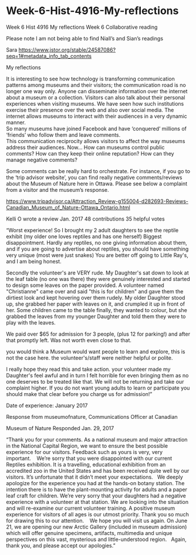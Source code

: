 # Week-6-Hist-4916-My-reflections
Week 6 Hist 4916 My reflections
Week 6 
Collaborative  reading

Please note
I am not being able to find Niall’s and Sian’s readings

Sara
https://www.jstor.org/stable/24587086?seq=1#metadata_info_tab_contents


My reflections

It is interesting to see how technology is transforming communication patterns among museums and their visitors; the communication road is no longer one way only.
Anyone can disseminate information over the internet about a museum or a collection. 
Visitors can also talk about their personal experiences when visiting museums. 
We have seen how such institutions exercise their presence over the web and also over social media. The internet allows museums to interact with their audiences in a very dynamic manner.  
So many museums have joined Facebook and have ‘conquered’ millions of ‘friends’ who follow them and leave comments.  
This communication reciprocity allows visitors to affect the way museums address their audiences. 
Now…
How can museums control public comments?
How can they keep their online reputation?
How can they manage negative comments?

Some comments can be really hard to orchestrate.
For instance, if you go to the ‘trip advisor website’, you can find really negative comments/reviews about the Museum of Nature here in Ottawa.
Please see below a complaint from a visitor and the museum’s response. 

https://www.tripadvisor.ca/Attraction_Review-g155004-d282693-Reviews-Canadian_Museum_of_Nature-Ottawa_Ontario.html


Kelli O wrote a review Jan. 2017
48 contributions 35 helpful votes

“Worst experience!
So I brought my 2 adult daughters to see the reptile exhibit (my older one loves reptiles and has one herself) Biggest disappointment. Hardly any reptiles, no one giving information about them, and if you are going to advertise about reptiles, you should have something very unique (most were just snakes) You are better off going to Little Ray's, and I am being honest.

Secondly the volunteer's are VERY rude. My Daughter's sat down to look at the leaf table (no one was there) they were genuinely interested and started to design some leaves on the paper provided. A volunteer named "Christianne" came over and said "this is for children" and gave them the dirtiest look and kept hovering over them rudely. My older Daughter stood up, she grabbed her paper with leaves on it, and crumpled it up in front of her. Some children came to the table finally, they wanted to colour, but she grabbed the leaves from my younger Daughter and told them they were to play with the leaves.

We paid over $65 for admission for 3 people, (plus 12 for parking!) and after that promptly left. Was not worth even close to that.

you would think a Museum would want people to learn and explore, this is not the case here. the volunteer's/staff were neither helpful or polite.

I really hope they read this and take action. your volunteer made my Daughter's feel awful and in turn I felt horrible for even bringing them as no one deserves to be treated like that. We will not be returning and take our complaint higher. If you do not want young adults to learn or participate you should make that clear before you charge us for admission!”

Date of experience: January 2017

Response from museumofnature, Communications Officer at Canadian 

Museum of Nature
Responded Jan. 29, 2017

“Thank you for your comments. As a national museum and major attraction in the National Capital Region, we want to ensure the best possible experience for our visitors. Feedback such as yours is very, very important.    We’re sorry that you were disappointed with our current Reptiles exhibition. It is a travelling, educational exhibition from an accredited zoo in the United States and has been received quite well by our visitors. It’s unfortunate that it didn’t meet your expectations.   We deeply apologize for the experience you had at the hands-on botany station. The intention there is to have the plant-mounting activity for adults and a paper leaf craft for children. We’re very sorry that your daughters had a negative experience with a volunteer at that station. We are looking into the situation and will re-examine our current volunteer training. A positive museum experience for visitors of all ages is our utmost priority. Thank you so much for drawing this to our attention.    We hope you will visit us again. On June 21, we are opening our new Arctic Gallery (included in museum admission) which will offer genuine specimens, artifacts, multimedia and unique perspectives on this vast, mysterious and little-understood region.   Again, thank you, and please accept our apologies.”


